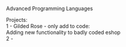 Advanced Programming Languages

Projects:  
1 - Gilded Rose - only add to code:  
	Adding new functionality to badly coded eshop  
2 -
